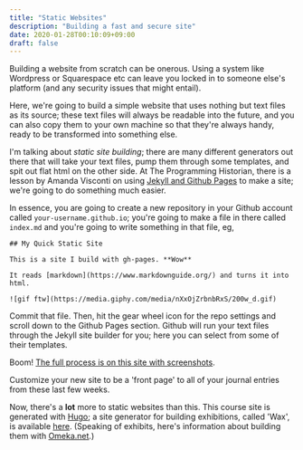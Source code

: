 ```yaml
---
title: "Static Websites"
description: "Building a fast and secure site"
date: 2020-01-28T00:10:09+09:00
draft: false
---
```


Building a website from scratch can be onerous. Using a system like Wordpress or Squarespace etc can leave you locked in to someone else's platform (and any security issues that might entail).

Here, we're going to build a simple website that uses nothing but text files as its source; these text files will always be readable into the future, and you can also copy them to your own machine so that they're always handy, ready to be transformed into something else.

I'm talking about _static site building_; there are many different generators out there that will take your text files, pump them through some templates, and spit out flat html on the other side. At The Programming Historian, there is a lesson by Amanda Visconti on using [Jekyll and Github Pages](https://programminghistorian.org/en/lessons/building-static-sites-with-jekyll-github-pages) to make a site; we're going to do something much easier.

In essence, you are going to create a new repository in your Github account called `your-username.github.io`; you're going to make a file in there called `index.md` and you're going to write something in that file, eg,

```
## My Quick Static Site

This is a site I build with gh-pages. **Wow**

It reads [markdown](https://www.markdownguide.org/) and turns it into html.

![gif ftw](https://media.giphy.com/media/nXxOjZrbnbRxS/200w_d.gif)
```

Commit that file. Then, hit the gear wheel icon for the repo settings and scroll down to the Github Pages section. Github will run your text files through the Jekyll site builder for you; here you can select from some of their templates.

Boom! [The full process is on this site with screenshots](https://help.github.com/en/github/working-with-github-pages/creating-a-github-pages-site).

Customize your new site to be a 'front page' to all of your journal entries from these last few weeks.

Now, there's a **lot** more to static websites than this. This course site is generated with [Hugo](https://gohugo.io); a site generator for building exhibitions, called 'Wax', is available [here](https://minicomp.github.io/wax/). (Speaking of exhibits, here's information about building them with [Omeka.net](https://programminghistorian.org/en/lessons/up-and-running-with-omeka).)
